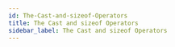 ```yaml
---
id: The-Cast-and-sizeof-Operators
title: The Cast and sizeof Operators
sidebar_label: The Cast and sizeof Operators
---
```



#
